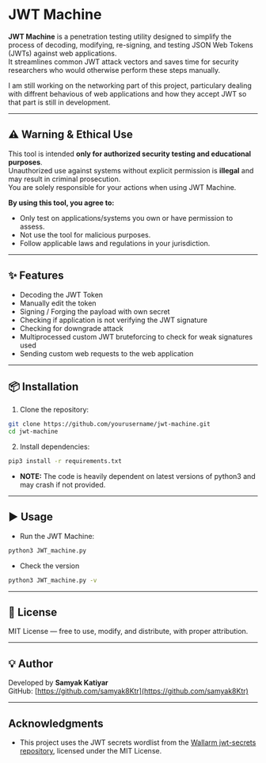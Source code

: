 # JWT Machine

**JWT Machine** is a penetration testing utility designed to simplify the process of decoding, modifying, re-signing, and testing JSON Web Tokens (JWTs) against web applications.  
It streamlines common JWT attack vectors and saves time for security researchers who would otherwise perform these steps manually.

I am still working on the networking part of this project, particulary dealing with diffrent behavious of web applications and how they accept JWT so that part is still in development.

---

## ⚠️ Warning & Ethical Use

This tool is intended **only for authorized security testing and educational purposes**.  
Unauthorized use against systems without explicit permission is **illegal** and may result in criminal prosecution.  
You are solely responsible for your actions when using JWT Machine.

**By using this tool, you agree to:**
- Only test on applications/systems you own or have permission to assess.
- Not use the tool for malicious purposes.
- Follow applicable laws and regulations in your jurisdiction.

---

## ✨ Features


- Decoding the JWT Token  
-  Manually edit the token  
- Signing / Forging the payload with own secret  
- Checking if application is not verifying the JWT signature  
- Checking for downgrade attack  
- Multiprocessed custom JWT bruteforcing to check for weak signatures used
- Sending custom web requests to the web application  

---

## 📦 Installation

1. Clone the repository:
```bash
git clone https://github.com/yourusername/jwt-machine.git
cd jwt-machine
```

2. Install dependencies:
```bash
pip3 install -r requirements.txt
```
- **NOTE:** The code is heavily dependent on latest versions of python3 and may crash if not provided.

---

## ▶️ Usage

- Run the JWT Machine:
```bash
python3 JWT_machine.py
```

- Check the version
```bash
python3 JWT_machine.py -v
```

---

## 📜 License

MIT License — free to use, modify, and distribute, with proper attribution.

---

## 💡 Author

Developed by **Samyak Katiyar**  
GitHub: [https://github.com/samyak8Ktr](https://github.com/samyak8Ktr)

---

## Acknowledgments

- This project uses the JWT secrets wordlist from the [Wallarm jwt-secrets repository](https://github.com/wallarm/jwt-secrets), licensed under the MIT License.  
